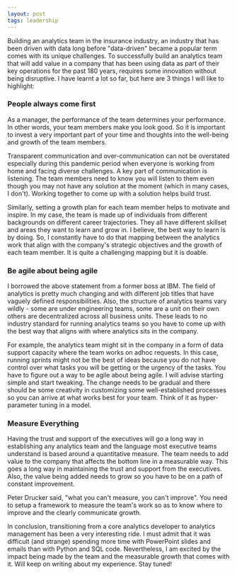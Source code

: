 ```yaml
---
layout: post
tags: leadership
---
```


Building an analytics team in the insurance industry, an industry that has been driven with data long before "data-driven" became a popular term comes with its unique challenges. To successfully build an analytics team that will add value in a company that has been using data as part of their key operations for the past 180 years, requires some innovation without being disruptive. I have learnt a lot so far, but here are 3 things I will like to highlight:

### People always come first
As a manager, the performance of the team determines your performance. In other words, your team members make you look good. So it is important to invest a very important part of your time and thoughts into the well-being and growth of the team members.

Transparent communication and over-communication can not be overstated especially during this pandemic period when everyone is working from home and facing diverse challenges. A key part of communication is listening. The team members need to know you will listen to them even though you may not have any solution at the moment (which in many cases, I don't). Working together to come up with a solution helps build trust.
    
Similarly, setting a growth plan for each team member helps to motivate and inspire. In my case, the team is made up of individuals from different backgrounds on different career trajectories. They all have different skillset and areas they want to learn and grow in. I believe, the best way to learn is by doing. So, I constantly have to do that mapping between the analytics work that align with the company's strategic objectives and the growth of each team member. It is quite a challenging mapping but it is doable.
    
### Be agile about being agile
I borrowed the above statement from a former boss at IBM. The field of analytics is pretty much changing and with different job titles that have vaguely defined responsibilities. Also, the structure of analytics teams vary wildly - some are under engineering teams, some are a unit on their own others are decentralized across all business units. These leads to no industry standard for running analytics teams so you have to come up with the best way that aligns with where analytics sits in the company.

For example, the analytics team might sit in the company in a form of data support capacity where the team works on adhoc requests. In this case, running sprints might not be the best of ideas because you do not have control over what tasks you will be getting or the urgency of the tasks. You have to figure out a way to be agile about being agile. I will advise starting simple and start tweaking. The change needs to be gradual and there should be some creativity in customizing some well-established processes so you can arrive at what works best for your team. Think of it as hyper-parameter tuning in a model.
    
### Measure Everything

Having the trust and support of the executives will go a long way in establishing any analytics team and the language most executive teams understand is based around a quantitative measure. The team needs to add value to the company that affects the bottom line in a measurable way. This goes a long way in maintaining the trust and support from the executives. Also, the value being added needs to grow so you have to be on a path of constant improvement.

Peter Drucker said, "what you can't measure, you can't improve". You need to setup a framework to measure the team's work so as to know where to improve and the clearly communicate growth.

In conclusion, transitioning from a core analytics developer to analytics management has been a very interesting ride. I must admit that it was difficult (and strange) spending more time with PowerPoint slides and emails than with Python and SQL code. Nevertheless, I am excited by the impact being made by the team and the measurable growth that comes with it. Will keep on writing about my experience. Stay tuned!
